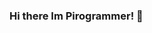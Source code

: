 ### Hi there Im Pirogrammer! 👋

<!--
**ownsupernoob2/ownsupernoob2** is a ✨ _special_ ✨ repository because its `README.md` (this file) appears on your GitHub profile.


- 🔭 I’m currently working on React Native Sabashop App.
- 🌱 I’m currently learning React native
- 💬 Ask me about Anything
- 😄 Pronouns: Piro/He/Him
- ⚡ Fun fact: Im Actaully visted Antartica
-->
